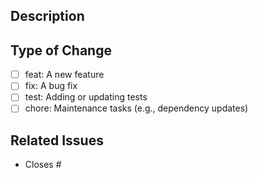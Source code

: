 ## Description
<!-- Provide a brief description of the changes in this PR -->

## Type of Change
- [ ] feat: A new feature
- [ ] fix: A bug fix
- [ ] test: Adding or updating tests
- [ ] chore: Maintenance tasks (e.g., dependency updates)

## Related Issues
<!-- List any related issues or tasks -->
- Closes #<issue-number>